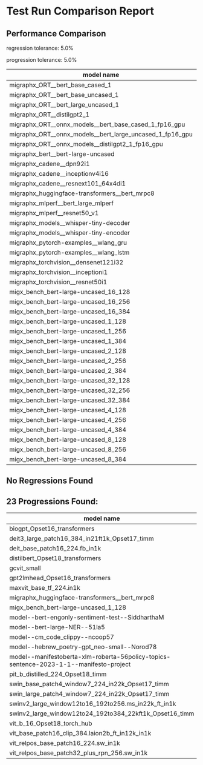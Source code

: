 # Test Run Comparison Report

## Performance Comparison

regression tolerance: 5.0%

progression tolerance: 5.0%

|model name|exit_status|analysis|old_time_ms|new_time_ms|change_ms|percent_change|
|---|---|---|---|---|---|---|
|migraphx_ORT__bert_base_cased_1|PASS|within tol|111.7536|110.4707|-1.2829|-1.15%|
|migraphx_ORT__bert_base_uncased_1|PASS|within tol|110.0611|110.0295|-0.0316|-0.03%|
|migraphx_ORT__bert_large_uncased_1|PASS|within tol|520.7384|512.8923|-7.8461|-1.51%|
|migraphx_ORT__distilgpt2_1|PASS|within tol|67.8643|68.9069|1.0426|1.54%|
|migraphx_ORT__onnx_models__bert_base_cased_1_fp16_gpu|Numerics|progression|76.6943|62.1541|-14.5403|-18.96%|
|migraphx_ORT__onnx_models__bert_large_uncased_1_fp16_gpu|Numerics|within tol|273.4493|269.4493|-4.0|-1.46%|
|migraphx_ORT__onnx_models__distilgpt2_1_fp16_gpu|Numerics|within tol|37.2284|36.1033|-1.1251|-3.02%|
|migraphx_bert__bert-large-uncased|PASS|within tol|19.1132|19.1954|0.0822|0.43%|
|migraphx_cadene__dpn92i1|PASS|regression|3.4384|3.6788|0.2404|6.99%|
|migraphx_cadene__inceptionv4i16|PASS|within tol|20.1891|20.3977|0.2086|1.03%|
|migraphx_cadene__resnext101_64x4di1|PASS|within tol|4.1779|4.2746|0.0967|2.31%|
|migraphx_huggingface-transformers__bert_mrpc8|PASS|within tol|7.0264|7.1248|0.0983|1.4%|
|migraphx_mlperf__bert_large_mlperf|PASS|within tol|26.6557|26.7974|0.1418|0.53%|
|migraphx_mlperf__resnet50_v1|Numerics|within tol|14.1603|14.2388|0.0785|0.55%|
|migraphx_models__whisper-tiny-decoder|PASS|within tol|45.5975|43.4775|-2.12|-4.65%|
|migraphx_models__whisper-tiny-encoder|Numerics|regression|103.7222|113.5062|9.784|9.43%|
|migraphx_pytorch-examples__wlang_gru|PASS|within tol|20.2724|19.9073|-0.3651|-1.8%|
|migraphx_pytorch-examples__wlang_lstm|PASS|within tol|9.7465|9.3152|-0.4313|-4.42%|
|migraphx_torchvision__densenet121i32|PASS|regression|13.7894|14.5549|0.7655|5.55%|
|migraphx_torchvision__inceptioni1|PASS|progression|3.3721|3.0582|-0.3138|-9.31%|
|migraphx_torchvision__resnet50i1|PASS|within tol|2.0338|2.0506|0.0168|0.82%|
|migx_bench_bert-large-uncased_16_128|PASS|within tol|26.2826|25.7124|-0.5702|-2.17%|
|migx_bench_bert-large-uncased_16_256|PASS|within tol|38.3231|37.4313|-0.8918|-2.33%|
|migx_bench_bert-large-uncased_16_384|PASS|within tol|57.5115|56.223|-1.2885|-2.24%|
|migx_bench_bert-large-uncased_1_128|PASS|within tol|12.6422|12.5684|-0.0738|-0.58%|
|migx_bench_bert-large-uncased_1_256|PASS|within tol|12.7836|12.6642|-0.1194|-0.93%|
|migx_bench_bert-large-uncased_1_384|PASS|within tol|19.3214|19.2622|-0.0591|-0.31%|
|migx_bench_bert-large-uncased_2_128|PASS|within tol|12.9574|13.0332|0.0758|0.59%|
|migx_bench_bert-large-uncased_2_256|PASS|within tol|19.7141|19.1344|-0.5797|-2.94%|
|migx_bench_bert-large-uncased_2_384|PASS|within tol|20.944|19.9483|-0.9957|-4.75%|
|migx_bench_bert-large-uncased_32_128|PASS|within tol|37.0124|35.907|-1.1054|-2.99%|
|migx_bench_bert-large-uncased_32_256|PASS|within tol|71.7264|69.5553|-2.1711|-3.03%|
|migx_bench_bert-large-uncased_32_384|PASS|within tol|113.8483|111.0359|-2.8124|-2.47%|
|migx_bench_bert-large-uncased_4_128|PASS|within tol|19.1801|19.2146|0.0344|0.18%|
|migx_bench_bert-large-uncased_4_256|PASS|within tol|20.446|20.1284|-0.3176|-1.55%|
|migx_bench_bert-large-uncased_4_384|PASS|within tol|23.4064|23.3372|-0.0693|-0.3%|
|migx_bench_bert-large-uncased_8_128|PASS|within tol|20.4359|20.1942|-0.2417|-1.18%|
|migx_bench_bert-large-uncased_8_256|PASS|progression|27.8473|26.2334|-1.6139|-5.8%|
|migx_bench_bert-large-uncased_8_384|PASS|within tol|33.5772|32.7491|-0.8281|-2.47%|

## No Regressions Found

## 23 Progressions Found:

|model name|old_status|new_status|
|---|---|---|
|biogpt_Opset16_transformers|Numerics|PASS|
|deit3_large_patch16_384_in21ft1k_Opset17_timm|Numerics|PASS|
|deit_base_patch16_224.fb_in1k|Numerics|PASS|
|distilbert_Opset18_transformers|Numerics|PASS|
|gcvit_small|Numerics|PASS|
|gpt2lmhead_Opset16_transformers|Numerics|PASS|
|maxvit_base_tf_224.in1k|Numerics|PASS|
|migraphx_huggingface-transformers__bert_mrpc8|Numerics|PASS|
|migx_bench_bert-large-uncased_1_128|Numerics|PASS|
|model--bert-engonly-sentiment-test--SiddharthaM|Numerics|PASS|
|model--bert-large-NER--51la5|Numerics|PASS|
|model--cm_code_clippy--ncoop57|Numerics|PASS|
|model--hebrew_poetry-gpt_neo-small--Norod78|Numerics|PASS|
|model--manifestoberta-xlm-roberta-56policy-topics-sentence-2023-1-1--manifesto-project|Numerics|PASS|
|pit_b_distilled_224_Opset18_timm|Numerics|PASS|
|swin_base_patch4_window7_224_in22k_Opset17_timm|Numerics|PASS|
|swin_large_patch4_window7_224_in22k_Opset17_timm|Numerics|PASS|
|swinv2_large_window12to16_192to256.ms_in22k_ft_in1k|Numerics|PASS|
|swinv2_large_window12to24_192to384_22kft1k_Opset16_timm|Numerics|PASS|
|vit_b_16_Opset18_torch_hub|Numerics|PASS|
|vit_base_patch16_clip_384.laion2b_ft_in12k_in1k|Numerics|PASS|
|vit_relpos_base_patch16_224.sw_in1k|Numerics|PASS|
|vit_relpos_base_patch32_plus_rpn_256.sw_in1k|Numerics|PASS|

